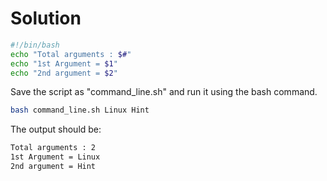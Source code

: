 # Solution

```bash
#!/bin/bash
echo "Total arguments : $#"
echo "1st Argument = $1"
echo "2nd argument = $2"
```

Save the script as "command_line.sh" and run it using the bash command.

```bash
bash command_line.sh Linux Hint
```

The output should be:

```bash
Total arguments : 2
1st Argument = Linux
2nd argument = Hint
```
